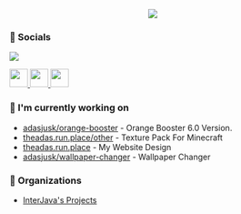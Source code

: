 <p align="center"><img src="https://github.com/user-attachments/assets/c58e8e88-b1e2-43fc-94c9-b271eccbff88" /></p>

### 🍊 Socials
<a href="https://www.theadas.com/" target="_blank" rel="noreferrer"><img
src="https://img.shields.io/badge/Website-gray?style=flat-square" /></a>

<p align="left"> <a href="https://www.github.com/adasjusk" target="_blank" rel="noreferrer"> <picture> <source media="(prefers-color-scheme: dark)" srcset="https://raw.githubusercontent.com/danielcranney/readme-generator/main/public/icons/socials/github-dark.svg" /> <source media="(prefers-color-scheme: light)" srcset="https://raw.githubusercontent.com/danielcranney/readme-generator/main/public/icons/socials/github.svg" /> <img src="https://raw.githubusercontent.com/danielcranney/readme-generator/main/public/icons/socials/github.svg" width="32" height="32" /> </picture> 
<a href="https://www.youtube.com/@theadas" target="_blank" rel="noreferrer"> <picture> <source media="(prefers-color-scheme: dark)" srcset="https://raw.githubusercontent.com/danielcranney/readme-generator/main/public/icons/socials/youtube-dark.svg" /> <source media="(prefers-color-scheme: light)" srcset="https://raw.githubusercontent.com/danielcranney/readme-generator/main/public/icons/socials/youtube.svg" /> <img src="https://raw.githubusercontent.com/danielcranney/readme-generator/main/public/icons/socials/youtube.svg" width="32" height="32" /> </picture> </a>
<a href="https://discord.gg/kFFB6HDcwe" target="_blank" rel="noreferrer"> <picture> <source media="(prefers-color-scheme: dark)" srcset="https://raw.githubusercontent.com/danielcranney/readme-generator/main/public/icons/socials/discord-dark.svg" /> <source media="(prefers-color-scheme: light)" srcset="https://raw.githubusercontent.com/danielcranney/readme-generator/main/public/icons/socials/discord.svg" /> <img src="https://raw.githubusercontent.com/danielcranney/readme-generator/main/public/icons/socials/discord.svg" width="32" height="32" /> </picture> </a>

### 👷 I'm currently working on

- [adasjusk/orange-booster](https://github.com/adasjusk/orange-booster) - Orange Booster 6.0 Version.
- [theadas.run.place/other](https://theadas.run.place/other) - Texture Pack For Minecraft
- [theadas.run.place](https://theadas.run.place) - My Website Design
- [adasjusk/wallpaper-changer](https://github.com/adasjusk/Wallpapers-Changer) - Wallpaper Changer
  
### 🥔 Organizations
- [InterJava's Projects](https://github.com/InterJavas-Projects)
